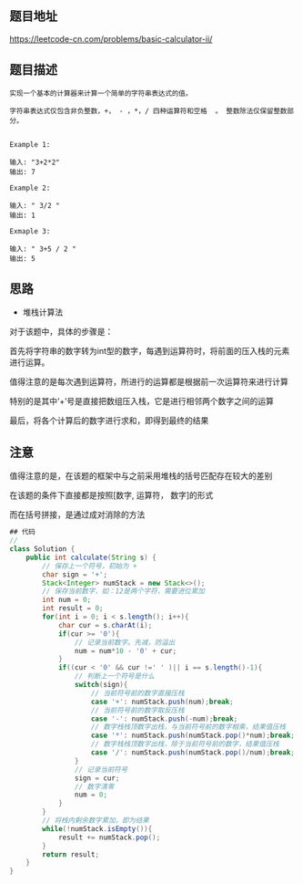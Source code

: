 ## 题目地址
https://leetcode-cn.com/problems/basic-calculator-ii/

## 题目描述
```
实现一个基本的计算器来计算一个简单的字符串表达式的值。

字符串表达式仅包含非负整数，+， - ，*，/ 四种运算符和空格  。 整数除法仅保留整数部分。


Example 1:

输入: "3+2*2"
输出: 7

Example 2:

输入: " 3/2 "
输出: 1

Exmaple 3:

输入: " 3+5 / 2 "
输出: 5
```

## 思路

- 堆栈计算法

对于该题中，具体的步骤是：

首先将字符串的数字转为int型的数字，每遇到运算符时，将前面的压入栈的元素进行运算。

值得注意的是每次遇到运算符，所进行的运算都是根据前一次运算符来进行计算

特别的是其中‘+’号是直接把数组压入栈，它是进行相邻两个数字之间的运算

最后，将各个计算后的数字进行求和，即得到最终的结果

## 注意

值得注意的是，在该题的框架中与之前采用堆栈的括号匹配存在较大的差别

在该题的条件下直接都是按照[数字, 运算符， 数字]的形式

而在括号拼接，是通过成对消除的方法

```java
## 代码
// 
class Solution {
    public int calculate(String s) {
        // 保存上一个符号，初始为 +
        char sign = '+';
        Stack<Integer> numStack = new Stack<>();
        // 保存当前数字，如：12是两个字符，需要进位累加
        int num = 0;
        int result = 0;
        for(int i = 0; i < s.length(); i++){
            char cur = s.charAt(i);
            if(cur >= '0'){
                // 记录当前数字。先减，防溢出
                num = num*10 - '0' + cur;
            }
            if((cur < '0' && cur !=' ' )|| i == s.length()-1){
                // 判断上一个符号是什么
                switch(sign){
                    // 当前符号前的数字直接压栈
                    case '+': numStack.push(num);break;
                    // 当前符号前的数字取反压栈
                    case '-': numStack.push(-num);break;
                    // 数字栈栈顶数字出栈，与当前符号前的数字相乘，结果值压栈
                    case '*': numStack.push(numStack.pop()*num);break;
                    // 数字栈栈顶数字出栈，除于当前符号前的数字，结果值压栈
                    case '/': numStack.push(numStack.pop()/num);break;
                }
                // 记录当前符号
                sign = cur;
                // 数字清零
                num = 0;
            }
        }
        // 将栈内剩余数字累加，即为结果
        while(!numStack.isEmpty()){
            result += numStack.pop();
        }
        return result;
    }
}
```
